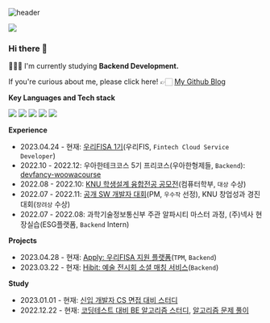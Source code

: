 ![header](https://capsule-render.vercel.app/api?type=waving&color=auto&height=130&section=header&text=Junyong%20Moon&fontSize=60&fontAlign=26)


![](https://komarev.com/ghpvc/?username=Fancy96&color=blue)


### Hi there 👋

👨🏻‍💻 I'm currently studying **Backend Development.**

If you're curious about me, please click here! 👉🏻 [My Github Blog](https://devfancy.github.io/)


**Key Languages and Tech stack**

 <code><img src="https://img.shields.io/badge/Java-007396?style=flat&logo=Java&logoColor=white"/></code>
 <code><img src="https://img.shields.io/badge/Spring-6DB33F?style=flat-square&logo=Spring&logoColor=white"/></code>
 <code><img src="https://img.shields.io/badge/Gradle-02303A?style=flat&logo=Gradle&logoColor=white"/></code>
 <code><img src="https://img.shields.io/badge/MySQL-4479A1?style=flat&logo=MySQL&logoColor=white"/></code>
 <code><img src="https://img.shields.io/badge/Git-F05032?style=flat&logo=Git&logoColor=white"/></code>

**Experience**

- 2023.04.24 - 현재: [우리FISA 1기](https://github.com/devFancy/woorifisa)(우리FIS, `Fintech Cloud Service Developer`)
- 2022.10 - 2022.12: 우아한테크코스 5기 프리코스(우아한형제들, `Backend`): [devfancy-woowacourse](https://github.com/devFancy/devfancy-woowacourse)
- 2022.08 - 2022.10: [KNU 학생설계 융합전공 공모전](https://devfancy.github.io/Competition-KNU-Student-Design-Convergence-Major-Contest/)(컴퓨터학부, `대상` 수상)
- 2022.07 - 2022.11: [공개 SW 개발자 대회](https://github.com/Karrier-Team/Karrier-Back)(PM, `우수작` 선정), KNU 창업성과 경진대회(`장려상` 수상)
- 2022.07 - 2022.08: 과학기술정보통신부 주관 알파시티 마스터 과정, (주)넥사 현장실습(ESG플랫폼, `Backend` Intern)

**Projects**

- 2023.04.28 - 현재: [Apply: 우리FISA 지원 플랫폼](https://github.com/woorifisa/apply/wiki)(`TPM`, `Backend`)
- 2023.03.22 - 현재: [Hibit: 예술 전시회 소셜 매칭 서비스](https://github.com/hibit-team/hibit-backend)(`Backend`)

**Study**

- 2023.01.01 - 현재: [신입 개발자 CS 면접 대비 스터디](https://github.com/devSquad-study/2023-CS-Study/wiki)
- 2022.12.22 - 현재: [코딩테스트 대비 BE 알고리즘 스터디](https://github.com/devFancy/problem-solving), [알고리즘 문제 풀이](https://devfancy.github.io/category/#Algorithm)


<!-- **Side Languages and Tech stack**

<code><img src="https://img.shields.io/badge/HTML5-E34F26?style=flat&logo=HTML5&logoColor=white"/></code>
<code><img src="https://img.shields.io/badge/CSS3-1572B6?style=flat&logo=CSS3&logoColor=white"/></code>
<code><img src="https://img.shields.io/badge/JavaScript-F7DF1E?style=flat&logo=JavaScript&logoColor=white"/></code>
<code><img src="https://img.shields.io/badge/Vue.js-4FC08D?style=flat&logo=Vue.js&logoColor=white"/></code> -->

<!-- **My GitHub Stats**

![Anurag's GitHub stats](https://github-readme-stats-zeta-henna-95.vercel.app/api?username=devfancy&show_icons=true?username=devfancy&count_private=true) -->


<!--
**devFancy/devFancy** is a ✨ _special_ ✨ repository because its `README.md` (this file) appears on your GitHub profile.

Here are some ideas to get you started:

- 🔭 I’m currently working on ...
- 🌱 I’m currently learning ...
- 👯 I’m looking to collaborate on ...
- 🤔 I’m looking for help with ...
- 💬 Ask me about ...
- 📫 How to reach me: ...
- 😄 Pronouns: ...
- ⚡ Fun fact: ...
-->
